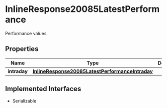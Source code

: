 

# InlineResponse20085LatestPerformance

Performance values.

## Properties

Name | Type | Description | Notes
------------ | ------------- | ------------- | -------------
**intraday** | [**InlineResponse20085LatestPerformanceIntraday**](InlineResponse20085LatestPerformanceIntraday.md) |  |  [optional]


## Implemented Interfaces

* Serializable


